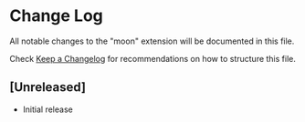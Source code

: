 # Change Log

All notable changes to the "moon" extension will be documented in this file.

Check [Keep a Changelog](http://keepachangelog.com/) for recommendations on how to structure this file.

## [Unreleased]

- Initial release